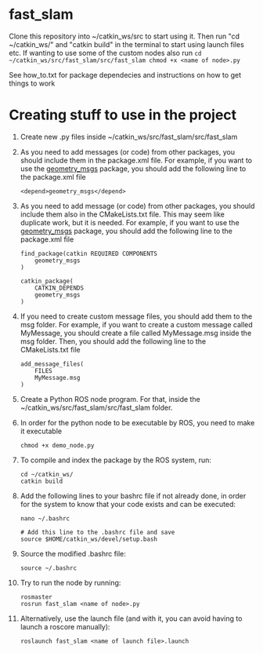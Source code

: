 # fast_slam

Clone this repository into ~/catkin_ws/src to start using it. Then run "cd ~/catkin_ws/" and "catkin build" in the terminal to start using launch files etc.
If wanting to use some of the custom nodes also run 
    ```
    cd ~/catkin_ws/src/fast_slam/src/fast_slam
    chmod +x <name of node>.py
    ```
 
 

See how_to.txt for package dependecies and instructions on how to get things to work

# Creating stuff to use in the project

1. Create new .py files inside ~/catkin_ws/src/fast_slam/src/fast_slam

2. As you need to add messages (or code) from other packages, you should include them in the package.xml file. For example, if you want to use the [geometry_msgs](http://wiki.ros.org/geometry_msgs) package, you should add the following line to the package.xml file
    ```
    <depend>geometry_msgs</depend>
    ```

3. As you need to add message (or code) from other packages, you should include them also in the CMakeLists.txt file. This may seem like duplicate work, but it is needed. For example, if you want to use the [geometry_msgs](http://wiki.ros.org/geometry_msgs) package, you should add the following line to the package.xml file
    ```
    find_package(catkin REQUIRED COMPONENTS
        geometry_msgs
    )

    catkin_package(
        CATKIN_DEPENDS 
        geometry_msgs 
    )
    ```

4. If you need to create custom message files, you should add them to the msg folder. For example, if you want to create a custom message called MyMessage, you should create a file called MyMessage.msg inside the msg folder. Then, you should add the following line to the CMakeLists.txt file
    ```
    add_message_files(
        FILES
        MyMessage.msg
    )
    ```

8. Create a Python ROS node program. For that, inside the ~/catkin_ws/src/fast_slam/src/fast_slam folder. 

9. In order for the python node to be executable by ROS, you need to make it executable
    ```
    chmod +x demo_node.py
    ```
    
10. To compile and index the package by the ROS system, run:
    ```
    cd ~/catkin_ws/
    catkin build
    ```
11. Add the following lines to your bashrc file if not already done, in order for the system to know that your code exists and can be executed:
    ```
    nano ~/.bashrc
    
    # Add this line to the .bashrc file and save
    source $HOME/catkin_ws/devel/setup.bash
    ```
12. Source the modified .bashrc file:
    ```
    source ~/.bashrc
    ```
13. Try to run the node by running:
    ```
    rosmaster
    rosrun fast_slam <name of node>.py
    ```

14. Alternatively, use the launch file (and with it, you can avoid having to launch a roscore manually):
    ```
    roslaunch fast_slam <name of launch file>.launch
    ```
